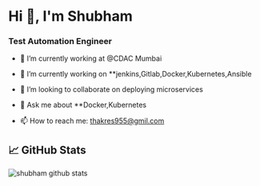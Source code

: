 <h1>Hi 👋, I'm Shubham</h1>

<h3>Test Automation Engineer</h3>

 - 🤔 I’m currently working at @CDAC Mumbai
 
- 🔭 I’m currently working on **jenkins,Gitlab,Docker,Kubernetes,Ansible
  
- 👯 I’m looking to collaborate on deploying microservices
  
- 💬 Ask me about **Docker,Kubernetes
 
- 📫 How to reach me: thakres955@gmil.com




## &#x1f4c8; GitHub Stats


![shubham github stats](https://github-readme-stats.vercel.app/api?username=shubhthakre&theme=algolia)

